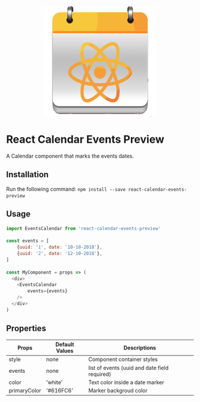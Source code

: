 <p align="center">
  <img width="300" height="300" src="assets/rcep-logo.png">
</p>

# React Calendar Events Preview
A Calendar component that marks the events dates.

## Installation
Run the following command:
`npm install --save react-calendar-events-preview`

## Usage

```js
import EventsCalendar from 'react-calendar-events-preview'

const events = [
    {uuid: '1', date: '10-10-2018'},
    {uuid: '2', date: '12-10-2018'},
]

const MyComponent = props => (
  <div>
    <EventsCalendar 
        events={events}
    />
  </div>
)

```

## Properties

| Props | Default Values | Descriptions |
| --- | --- | --- |
| style | none | Component container styles |
| events | none | list of events (uuid and date field required) |
| color | 'white' | Text color inside a date marker |
| primaryColor | '#616FC6' | Marker backgroud color |

